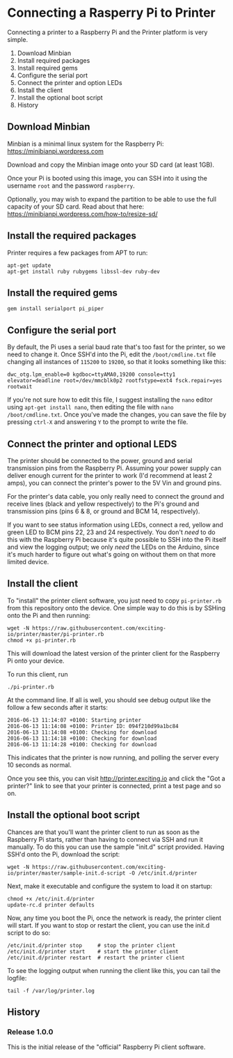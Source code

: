 # Connecting a Rasperry Pi to Printer

Connecting a printer to a Raspberry Pi and the Printer platform is very simple.

1. Download Minbian
3. Install required packages
4. Install required gems
2. Configure the serial port
5. Connect the printer and option LEDs
6. Install the client
7. Install the optional boot script
8. History


## Download Minbian

Minbian is a minimal linux system for the Raspberry Pi: https://minibianpi.wordpress.com

Download and copy the Minbian image onto your SD card (at least 1GB).

Once your Pi is booted using this image, you can SSH into it using the username
`root` and the password `raspberry`.

Optionally, you may wish to expand the partition to be able to use the full
capacity of your SD card. Read about that here: https://minibianpi.wordpress.com/how-to/resize-sd/


## Install the required packages

Printer requires a few packages from APT to run:

    apt-get update
    apt-get install ruby rubygems libssl-dev ruby-dev


## Install the required gems

    gem install serialport pi_piper


## Configure the serial port

By default, the Pi uses a serial baud rate that's too fast for the printer, so
we need to change it. Once SSH'd into the Pi, edit the `/boot/cmdline.txt` file
changing all instances of `115200` to `19200`, so that it looks something like
this:

    dwc_otg.lpm_enable=0 kgdboc=ttyAMA0,19200 console=tty1 elevator=deadline root=/dev/mmcblk0p2 rootfstype=ext4 fsck.repair=yes rootwait

If you're not sure how to edit this file, I suggest installing the `nano` editor
using `apt-get install nano`, then editing the file with `nano /boot/cmdline.txt`. Once you've made the changes, you can save the file by
pressing `ctrl-X` and answering `Y` to the prompt to write the file.


## Connect the printer and optional LEDS

The printer should be connected to the power, ground and serial transmission
pins from the Raspberry Pi. Assuming your power supply can deliver enough
current for the printer to work (I'd recommend at least 2 amps), you can connect
the printer's power to the 5V Vin and ground pins.

For the printer's data cable, you only really need to connect the ground and
receive lines (black and yellow respectively) to the Pi's ground and transmission pins (pins 6 & 8, or ground and BCM 14, respectively).

If you want to see status information using LEDs, connect a red, yellow and
green LED to BCM pins 22, 23 and 24 respectively. You don't _need_ to do this
with the Raspberry Pi because it's quite possible to SSH into the Pi itself and
view the logging output; we only *need* the LEDs on the Arduino, since it's much
harder to figure out what's going on without them on that more limited device.


## Install the client

To "install" the printer client software, you just need to copy `pi-printer.rb`
from this repository onto the device. One simple way to do this is by SSHing
onto the Pi and then running:

    wget -N https://raw.githubusercontent.com/exciting-io/printer/master/pi-printer.rb
    chmod +x pi-printer.rb

This will download the latest version of the printer client for the Raspberry Pi
onto your device.

To run this client, run

    ./pi-printer.rb

At the command line. If all is well, you should see debug output like the follow
a few seconds after it starts:

    2016-06-13 11:14:07 +0100: Starting printer
    2016-06-13 11:14:08 +0100: Printer ID: 094f210d99a1bc84
    2016-06-13 11:14:08 +0100: Checking for download
    2016-06-13 11:14:18 +0100: Checking for download
    2016-06-13 11:14:28 +0100: Checking for download

This indicates that the printer is now running, and polling the server every
10 seconds as normal.

Once you see this, you can visit http://printer.exciting.io and click the "Got
a printer?" link to see that your printer is connected, print a test page and
so on.


## Install the optional boot script

Chances are that you'll want the printer client to run as soon as the Raspberry
Pi starts, rather than having to connect via SSH and run it manually. To do this
you can use the sample "init.d" script provided. Having SSH'd onto the Pi,
download the script:

    wget -N https://raw.githubusercontent.com/exciting-io/printer/master/sample-init.d-script -O /etc/init.d/printer

Next, make it executable and configure the system to load it on startup:

    chmod +x /etc/init.d/printer
    update-rc.d printer defaults

Now, any time you boot the Pi, once the network is ready, the printer client
will start. If you want to stop or restart the client, you can use the init.d
script to do so:

    /etc/init.d/printer stop     # stop the printer client
    /etc/init.d/printer start    # start the printer client
    /etc/init.d/printer restart  # restart the printer client

To see the logging output when running the client like this, you can tail the
logfile:

    tail -f /var/log/printer.log


## History

### Release 1.0.0

This is the initial release of the "official" Raspberry Pi client software.
